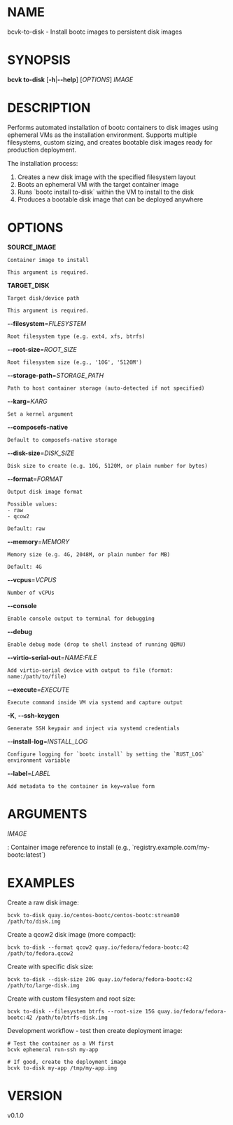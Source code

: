 # NAME

bcvk-to-disk - Install bootc images to persistent disk images

# SYNOPSIS

**bcvk to-disk** \[**-h**\|**\--help**\] \[*OPTIONS*\] *IMAGE*

# DESCRIPTION

Performs automated installation of bootc containers to disk images
using ephemeral VMs as the installation environment. Supports multiple
filesystems, custom sizing, and creates bootable disk images ready
for production deployment.

The installation process:

1. Creates a new disk image with the specified filesystem layout
2. Boots an ephemeral VM with the target container image
3. Runs \`bootc install to-disk\` within the VM to install to the disk
4. Produces a bootable disk image that can be deployed anywhere

# OPTIONS

<!-- BEGIN GENERATED OPTIONS -->
**SOURCE_IMAGE**

    Container image to install

    This argument is required.

**TARGET_DISK**

    Target disk/device path

    This argument is required.

**--filesystem**=*FILESYSTEM*

    Root filesystem type (e.g. ext4, xfs, btrfs)

**--root-size**=*ROOT_SIZE*

    Root filesystem size (e.g., '10G', '5120M')

**--storage-path**=*STORAGE_PATH*

    Path to host container storage (auto-detected if not specified)

**--karg**=*KARG*

    Set a kernel argument

**--composefs-native**

    Default to composefs-native storage

**--disk-size**=*DISK_SIZE*

    Disk size to create (e.g. 10G, 5120M, or plain number for bytes)

**--format**=*FORMAT*

    Output disk image format

    Possible values:
    - raw
    - qcow2

    Default: raw

**--memory**=*MEMORY*

    Memory size (e.g. 4G, 2048M, or plain number for MB)

    Default: 4G

**--vcpus**=*VCPUS*

    Number of vCPUs

**--console**

    Enable console output to terminal for debugging

**--debug**

    Enable debug mode (drop to shell instead of running QEMU)

**--virtio-serial-out**=*NAME:FILE*

    Add virtio-serial device with output to file (format: name:/path/to/file)

**--execute**=*EXECUTE*

    Execute command inside VM via systemd and capture output

**-K**, **--ssh-keygen**

    Generate SSH keypair and inject via systemd credentials

**--install-log**=*INSTALL_LOG*

    Configure logging for `bootc install` by setting the `RUST_LOG` environment variable

**--label**=*LABEL*

    Add metadata to the container in key=value form

<!-- END GENERATED OPTIONS -->

# ARGUMENTS

*IMAGE*

:   Container image reference to install (e.g., \`registry.example.com/my-bootc:latest\`)

# EXAMPLES

Create a raw disk image:

    bcvk to-disk quay.io/centos-bootc/centos-bootc:stream10 /path/to/disk.img

Create a qcow2 disk image (more compact):

    bcvk to-disk --format qcow2 quay.io/fedora/fedora-bootc:42 /path/to/fedora.qcow2

Create with specific disk size:

    bcvk to-disk --disk-size 20G quay.io/fedora/fedora-bootc:42 /path/to/large-disk.img

Create with custom filesystem and root size:

    bcvk to-disk --filesystem btrfs --root-size 15G quay.io/fedora/fedora-bootc:42 /path/to/btrfs-disk.img

Development workflow - test then create deployment image:

    # Test the container as a VM first
    bcvk ephemeral run-ssh my-app
    
    # If good, create the deployment image
    bcvk to-disk my-app /tmp/my-app.img

# VERSION

v0.1.0